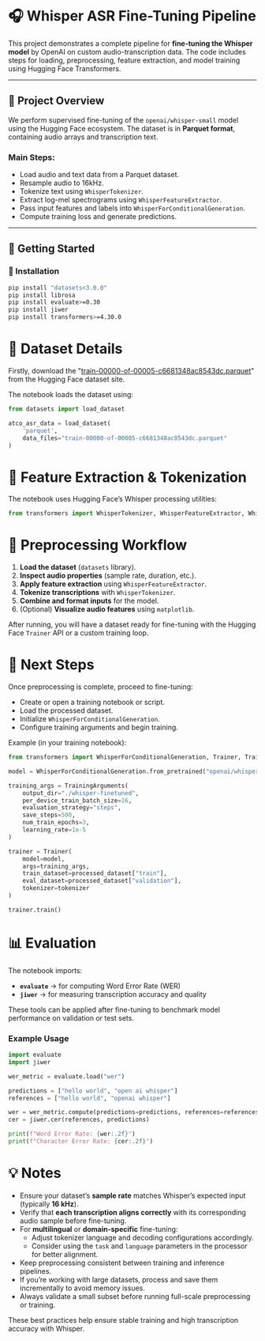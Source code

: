 # 🎧 Whisper ASR Fine-Tuning Pipeline

This project demonstrates a complete pipeline for **fine-tuning the Whisper model** by OpenAI on custom audio-transcription data. The code includes steps for loading, preprocessing, feature extraction, and model training using Hugging Face Transformers.

---

## 📌 Project Overview

We perform supervised fine-tuning of the `openai/whisper-small` model using the Hugging Face ecosystem. The dataset is in **Parquet format**, containing audio arrays and transcription text.

### Main Steps:
- Load audio and text data from a Parquet dataset.
- Resample audio to 16kHz.
- Tokenize text using `WhisperTokenizer`.
- Extract log-mel spectrograms using `WhisperFeatureExtractor`.
- Pass input features and labels into `WhisperForConditionalGeneration`.
- Compute training loss and generate predictions.

---

## 🚀 Getting Started

### 🔧 Installation

```bash
pip install "datasets<3.0.0"
pip install librosa
pip install evaluate>=0.30
pip install jiwer
pip install transformers>=4.30.0 
```

# 📂 Dataset Details
Firstly, download the "[train-00000-of-00005-c6681348ac8543dc.parquet](https://huggingface.co/datasets/jlvdoorn/atco2-asr-atcosim/tree/main/data)" from the Hugging Face dataset site.

The notebook loads the dataset using:

```python
from datasets import load_dataset

atco_asr_data = load_dataset(
    'parquet',
    data_files="train-00000-of-00005-c6681348ac8543dc.parquet"
)
```
# 🧰 Feature Extraction & Tokenization

The notebook uses Hugging Face’s Whisper processing utilities:

```python
from transformers import WhisperTokenizer, WhisperFeatureExtractor, WhisperForConditionalGeneration
```
# 🧪 Preprocessing Workflow

1. **Load the dataset** (`datasets` library).  
2. **Inspect audio properties** (sample rate, duration, etc.).  
3. **Apply feature extraction** using `WhisperFeatureExtractor`.  
4. **Tokenize transcriptions** with `WhisperTokenizer`.  
5. **Combine and format inputs** for the model.  
6. (Optional) **Visualize audio features** using `matplotlib`.

After running, you will have a dataset ready for fine-tuning with the Hugging Face `Trainer` API or a custom training loop.

# 🚀 Next Steps

Once preprocessing is complete, proceed to fine-tuning:
- Create or open a training notebook or script.
- Load the processed dataset.
- Initialize `WhisperForConditionalGeneration`.
- Configure training arguments and begin training.

Example (in your training notebook):

```python
from transformers import WhisperForConditionalGeneration, Trainer, TrainingArguments

model = WhisperForConditionalGeneration.from_pretrained("openai/whisper-small")

training_args = TrainingArguments(
    output_dir="./whisper-finetuned",
    per_device_train_batch_size=16,
    evaluation_strategy="steps",
    save_steps=500,
    num_train_epochs=3,
    learning_rate=1e-5
)

trainer = Trainer(
    model=model,
    args=training_args,
    train_dataset=processed_dataset["train"],
    eval_dataset=processed_dataset["validation"],
    tokenizer=tokenizer
)

trainer.train()
```            
# 📊 Evaluation

The notebook imports:
- **`evaluate`** → for computing Word Error Rate (WER)  
- **`jiwer`** → for measuring transcription accuracy and quality  

These tools can be applied after fine-tuning to benchmark model performance on validation or test sets.

### Example Usage

```python
import evaluate
import jiwer

wer_metric = evaluate.load("wer")

predictions = ["hello world", "open ai whisper"]
references = ["hello world", "openai whisper"]

wer = wer_metric.compute(predictions=predictions, references=references)
cer = jiwer.cer(references, predictions)

print(f"Word Error Rate: {wer:.2f}")
print(f"Character Error Rate: {cer:.2f}")
```
# 💡 Notes

- Ensure your dataset’s **sample rate** matches Whisper’s expected input (typically **16 kHz**).  
- Verify that **each transcription aligns correctly** with its corresponding audio sample before fine-tuning.  
- For **multilingual** or **domain-specific** fine-tuning:
  - Adjust tokenizer language and decoding configurations accordingly.
  - Consider using the `task` and `language` parameters in the processor for better alignment.
- Keep preprocessing consistent between training and inference pipelines.
- If you’re working with large datasets, process and save them incrementally to avoid memory issues.
- Always validate a small subset before running full-scale preprocessing or training.

These best practices help ensure stable training and high transcription accuracy with Whisper.
